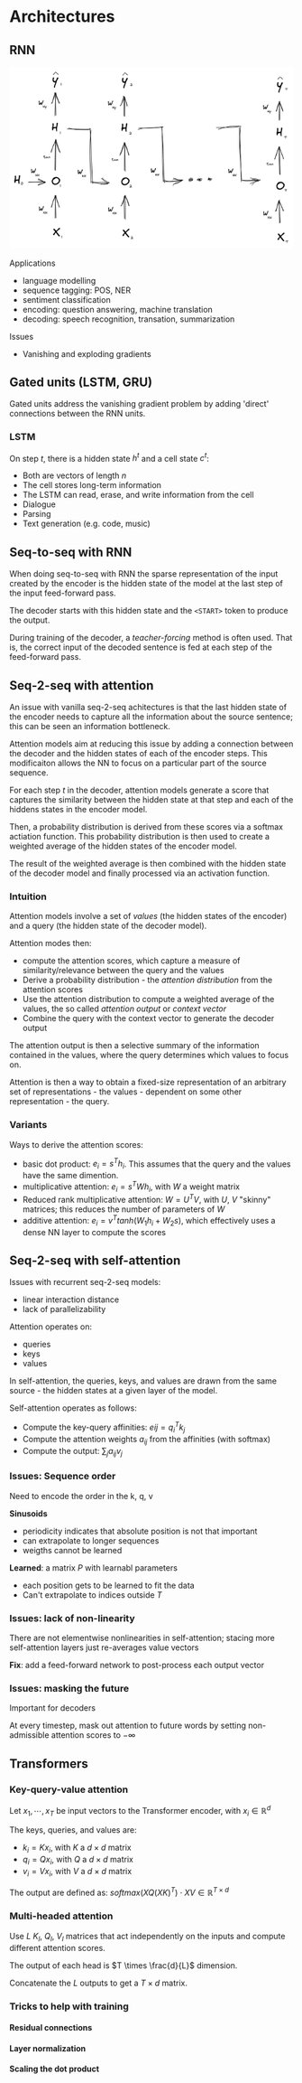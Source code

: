 # Architectures

## RNN

![rnn](_static/rnn.png)

Applications
- language modelling
- sequence tagging: POS, NER
- sentiment classification
- encoding: question answering, machine translation
- decoding: speech recognition, transation, summarization

Issues
- Vanishing and exploding gradients

## Gated units (LSTM, GRU)

Gated units address the vanishing gradient problem by adding 'direct' connections between the RNN units.

### LSTM

On step $t$, there is a hidden state $h^t$ and a cell state $c^t$:
- Both are vectors of length $n$
- The cell stores long-term information
- The LSTM can read, erase, and write information from the cell
- Dialogue
- Parsing
- Text generation (e.g. code, music)

## Seq-to-seq with RNN

When doing seq-to-seq with RNN the sparse representation of the input created by the encoder is the hidden state of the model at the last step of the input feed-forward pass.

The decoder starts with this hidden state and the `<START>` token to produce the output.

During training of the decoder, a *teacher-forcing* method is often used. That is, the correct input of the decoded sentence is fed at each step of the feed-forward pass.

## Seq-2-seq with attention

An issue with vanilla seq-2-seq achitectures is that the last hidden state of the encoder needs to capture all the information about the source sentence; this can be seen an information bottleneck.

Attention models aim at reducing this issue by adding a connection between the decoder and the hidden states of each of the encoder steps. This modificaiton allows the NN to focus on a particular part of the source sequence.

For each step $t$ in the decoder, attention models generate a score that captures the similarity between the hidden state at that step and each of the hiddens states in the encoder model.

Then, a probability distribution is derived from these scores via a softmax actiation function. This probability distribution is then used to create a weighted average of the hidden states of the encoder model. 

The result of the weighted average is then combined with the hidden state of the decoder model and finally processed via an activation function.

### Intuition

Attention models involve a set of *values* (the hidden states of the encoder) and a query (the hidden state of the decoder model).

Attention modes then:
- compute the attention scores, which capture a measure of similarity/relevance between the query and the values
- Derive a probability distribution - the *attention distribution* from the attention scores
- Use the attention distribution to compute a weighted average of the values, the so called *attention output* or *context vector*
- Combine the query with the context vector to generate the decoder output

The attention output is then a selective summary of the information contained in the values, where the query determines which values to focus on. 

Attention is then a way to obtain a fixed-size representation of an arbitrary set of representations - the values - dependent on some other representation - the query.

### Variants

Ways to derive the attention scores:
- basic dot product: $e_i = s^T h_i$. This assumes that the query and the values have the same dimention.
- multiplicative attention: $e_i = s^T W h_i$, with $W$ a weight matrix
- Reduced rank multiplicative attention: $W = U^T V$, with $U$, $V$ "skinny" matrices; this reduces the number of parameters of $W$
- additive attention: $e_i = v^T tanh(W_1 h_i + W_2 s)$, which effectively uses a dense NN layer to compute the scores

## Seq-2-seq with self-attention

Issues with recurrent seq-2-seq models:
- linear interaction distance
- lack of parallelizability

Attention operates on:
- queries
- keys
- values

In self-attention, the queries, keys, and values are drawn from the same source - the hidden states at a given layer of the model.

Self-attention operates as follows:
- Compute the key-query affinities: $eij = q_i^T k_j$
- Compute the attention weights $a_{ij}$ from the affinities (with softmax)
- Compute the output: $\sum_{j}{a_{ij}v_j}$

### Issues: Sequence order

Need to encode the order in the k, q, v

**Sinusoids**
- periodicity indicates that absolute position is not that important
- can extrapolate to longer sequences
- weigths cannot be learned

**Learned**: a matrix $P$ with learnabl parameters
-  each position gets to be learned to fit the data
-  Can't extrapolate to indices outside $T$

### Issues: lack of non-linearity

There are not elementwise nonlinearities in self-attention; stacing more self-attention layers just re-averages value vectors

**Fix**: add a feed-forward network to post-process each output vector

### Issues: masking the future

Important for decoders

At every timestep, mask out attention to future words by setting non-admissible attention scores to $- \infty$

## Transformers

### Key-query-value attention

Let $x_1, \cdots, x_T$ be input vectors to the Transformer encoder, with $x_i \in \mathbb{R}^d$

The keys, queries, and values are:
- $k_i = K x_i$, with $K$ a $d \times d$ matrix
- $q_i = Q x_i$, with $Q$ a $d \times d$ matrix
- $v_i = V x_i$, with $V$ a $d \times d$ matrix

The output are defined as:
$softmax(XQ(XK)^T) \cdot XV \in \mathbb{R}^{T \times d}$

### Multi-headed attention

Use $L$ $K_l$, $Q_l$, $V_l$ matrices that act independently on the inputs and compute different attention scores.

The output of each head is $T \times \frac{d}{L}$ dimension.

Concatenate the $L$ outputs to get a $T \times d$ matrix.

### Tricks to help with training

####  Residual connections

####  Layer normalization

####  Scaling the dot product